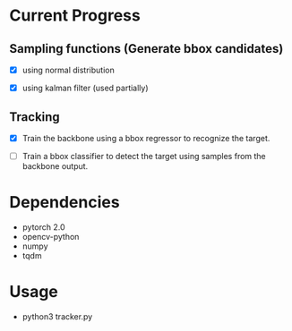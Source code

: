 # Current Progress
## Sampling functions (Generate bbox candidates)

- [x] using normal distribution

- [x] using kalman filter (used partially)

## Tracking

- [x] Train the backbone using a bbox regressor to recognize the target.

- [ ] Train a bbox classifier to detect the target using samples from the backbone output.

# Dependencies

- pytorch 2.0
- opencv-python
- numpy
- tqdm

# Usage
- python3 tracker.py